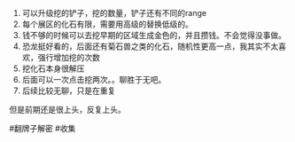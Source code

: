 1. 可以升级挖的铲子，挖的数量，铲子还有不同的range
2. 每个展区的化石有限，需要用高级的替换低级的。
3. 钱不够的时候可以去挖早期的区域生成金色的，并且攒钱。不会觉得没事做。
4. 恐龙挺好看的，后面还有菊石兽之类的化石，随机性更高一点，我其实不太喜欢，强行增加挖的次数
5. 挖化石本身很解压
6. 后面可以一次点击挖两次。。聊胜于无吧。
7. 后续比较无聊，只是在重复

但是前期还是很上头，反复上头。

#翻牌子解密 #收集